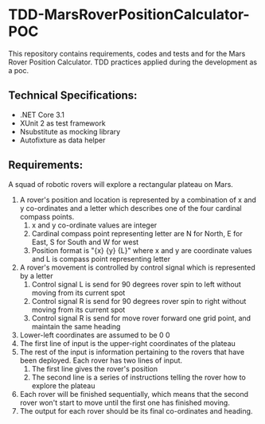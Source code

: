 # TDD-MarsRoverPositionCalculator-POC
This repository contains requirements, codes and tests and for the Mars Rover Position Calculator. TDD practices applied during the development as a poc.

## Technical Specifications:
* .NET Core 3.1
* XUnit 2 as test framework
* Nsubstitute as mocking library
* Autofixture as data helper

## Requirements:
A squad of robotic rovers will explore a rectangular plateau on Mars.
   1. A rover's position and location is represented by a combination of x and y co-ordinates and a letter which describes one of the four cardinal compass points.
        1. x and y co-ordinate values are integer
        2. Cardinal compass point representing letter are N for North, E for East, S for South and W for west
        3. Position format is "{x} {y} {L}" where x and y are coordinate values and L is compass point representing letter
   2. A rover's movement is controlled by control signal which is represented by a letter
        1. Control signal L is send for 90 degrees rover spin to left without moving from its current spot
        2. Control signal R is send for 90 degrees rover spin to right without moving from its current spot
        3. Control signal R is send for move rover forward one grid point, and maintain the same heading
   3. Lower-left coordinates are assumed to be 0 0
   4. The first line of input is the upper-right coordinates of the plateau
   5. The rest of the input is information pertaining to the rovers that have been deployed. Each rover has two lines of input.
        1. The first line gives the rover's position
        2. The second line is a series of instructions telling the rover how to explore the plateau
   6. Each rover will be finished sequentially, which means that the second rover won't start to move until the first one has finished moving.
   7. The output for each rover should be its final co-ordinates and heading.
   
